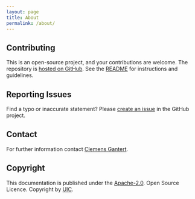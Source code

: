 ```yaml
---
layout: page
title: About
permalink: /about/
---
```


## Contributing

This is an open-source project, and your contributions are welcome. The repository is [hosted on GitHub](https://github.com/UnionInternationalCheminsdeFer/OSDM). See the [README](https://github.com/UnionInternationalCheminsdeFer/OSDM/blob/gh-pages/README.md) for instructions and guidelines.

## Reporting Issues

Find a typo or inaccurate statement? Please [create an issue](https://github.com/UnionInternationalCheminsdeFer/OSDM) in the GitHub project.

## Contact

For further information contact [Clemens Gantert](https://www.linkedin.com/in/clemens-g-88783725).

## Copyright

This documentation is published under the [Apache-2.0](https://www.apache.org/licenses/LICENSE-2.0.html).
Open Source Licence. Copyright by [UIC](https://www.uic.org).
